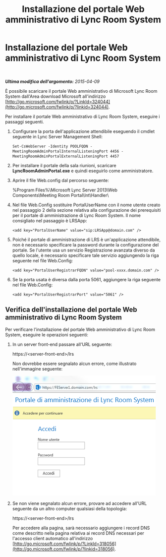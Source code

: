 ﻿---
title: Installazione del portale Web amministrativo di Lync Room System
TOCTitle: Installazione del portale Web amministrativo di Lync Room System
ms:assetid: dd19e368-c338-4e21-a40d-6439d46a9748
ms:mtpsurl: https://technet.microsoft.com/it-it/library/Dn436326(v=OCS.15)
ms:contentKeyID: 59602738
ms.date: 08/24/2015
mtps_version: v=OCS.15
ms.translationtype: HT
---

# Installazione del portale Web amministrativo di Lync Room System

 

_**Ultima modifica dell'argomento:** 2015-04-09_

È possibile scaricare il portale Web amministrativo di Microsoft Lync Room System dall'Area download Microsoft all'indirizzo [http://go.microsoft.com/fwlink/p/?LinkId=324044](http://go.microsoft.com/fwlink/p/?linkid=324044).

Per installare il portale Web amministrativo di Lync Room System, eseguire i passaggi seguenti.

1.  Configurare la porta dell'applicazione attendibile eseguendo il cmdlet seguente in Lync Server Management Shell:
    
        Set-CsWebServer -Identity POOLFQDN -MeetingRoomAdminPortalInternalListeningPort 4456 -MeetingRoomAdminPortalExternalListeningPort 4457

2.  Per installare il portale della sala riunioni, scaricare **LyncRoomAdminPortal.exe** e quindi eseguirlo come amministratore.

3.  Aprire il file Web.config dal percorso seguente:
    
    %Program Files%\\Microsoft Lync Server 2013\\Web Components\\Meeting Room Portal\\Int\\Handler\\

4.  Nel file Web.Config sostituire PortalUserName con il nome utente creato nel passaggio 2 della sezione relativa alla configurazione dei prerequisiti per il portale di amministrazione di Lync Room System. Il nome consigliato nel passaggio è LRSApp:
    
        <add key="PortalUserName" value="sip:LRSApp@domain.com" />

5.  Poiché il portale di amministrazione di LRS è un'applicazione attendibile, non è necessario specificare la password durante la configurazione del portale. Se l'utente usa un servizio Registrazione avanzata diverso da quello locale, è necessario specificare tale servizio aggiungendo la riga seguente nel file Web.Config:
    
        <add key="PortalUserRegistrarFQDN" value="pool-xxxx.domain.com" />

6.  Se la porta usata è diversa dalla porta 5061, aggiungere la riga seguente nel file Web.Config:
    
        <add key="PortalUserRegistrarPort" value="5061" />

## Verifica dell'installazione del portale Web amministrativo di Lync Room System

Per verificare l'installazione del portale Web amministrativo di Lync Room System, eseguire le operazioni seguenti:


1.  In un server front-end passare all'URL seguente:
    
    https://\<server-front-end\>/lrs
    
    Non dovrebbe essere segnalato alcun errore, come illustrato nell'immagine seguente:
    
    ![Schermata di accesso al portale di amministrazione di Lync Room System](images/Dn436326.050bcf70-2f3b-46b2-9b96-ebd12679b713(OCS.15).png "Schermata di accesso al portale di amministrazione di Lync Room System")

2.  Se non viene segnalato alcun errore, provare ad accedere all'URL seguente da un altro computer qualsiasi della topologia:
    
    https://\<server-front-end\>/lrs
    
    Per accedere alla pagina, sarà necessario aggiungere i record DNS come descritto nella pagina relativa ai record DNS necessari per l'accesso client automatico all'indirizzo [http://go.microsoft.com/fwlink/p/?LinkId=318056](http://go.microsoft.com/fwlink/p/?linkid=318056).

